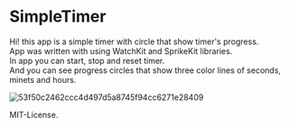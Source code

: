 # SimpleTimer
Hi! this app is a simple timer with circle that show timer's progress.</br>
App was written with using WatchKit and SprikeKit libraries.</br>
In app you can start, stop and reset timer.</br>
And you can see progress circles that show three color lines of seconds, minets and hours.</br>

![53f50c2462ccc4d497d5a8745f94cc6271e28409](https://user-images.githubusercontent.com/15982074/112654660-491f8200-8e58-11eb-8ba1-904684e03170.gif)

MIT-License.

